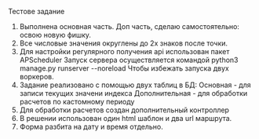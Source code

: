 Тестове задание

1. Выполнена основная часть. Доп часть, сделаю самостоятельно: освою новую фишку.
2. Все числовые значения округлены до 2х знаков после точки.
3. Для настройки регулярного получения api использован пакет APScheduler
   Запуск сервера осуществляется командой python3 manage.py runserver --noreload
   Чтобы избежать запуска двух воркеров.
4. Задание реализовано с помощью двух таблиц в БД:
    Основная - для записи текущих значени индекса
    Дополнительная - для обработки расчетов по кастомному периоду
5. Для обработки расчетов создан дополнительный контроллер
6. В решении использован один html шаблон и два url маршрута.
7. Форма разбита на дату и время отдельно.
